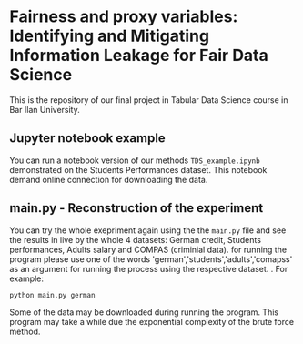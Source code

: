 # Fairness and proxy variables: Identifying and Mitigating Information Leakage for Fair Data Science
This is the repository of our final project in Tabular Data Science course in Bar Ilan University. 
## Jupyter notebook example
You can run a notebook version of our methods `TDS_example.ipynb` demonstrated on the Students Performances dataset. This notebook demand online connection for downloading the data.
## main.py - Reconstruction of the experiment
You can try the whole exepriment again using the the `main.py` file and see the results in live by the whole 4 datasets: German credit, Students performances, Adults salary and COMPAS (criminial data).
for running the program please use one of the words 'german','students','adults','comapss' as an argument for running the process using the respective dataset.
. For example:
```
python main.py german
```
Some of the data may be downloaded during running the program. This program may take a while due the exponential complexity of the brute force method.
